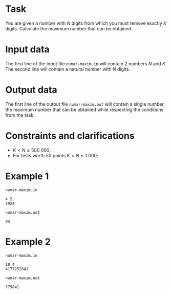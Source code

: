 
# Task

You are given a number with $N$ digits from which you must remove exactly $K$ digits. Calculate the maximum number that can be obtained.

# Input data

The first line of the input file `numar-maxim.in` will contain $2$ numbers $N$ and $K$. The second line will contain a natural number with $N$ digits.

# Output data

The first line of the output file `numar-maxim.out` will contain a single number, the maximum number that can be obtained while respecting the conditions from the task.

# Constraints and clarifications

* $K < N \leq 500\ 000$;
* For tests worth 50 points $K < N \leq 1\ 000$;

# Example 1

`numar-maxim.in`
```
4 2
1924
```

`numar-maxim.out`
```
94
```

# Example 2

`numar-maxim.in`
```
10 4
4177252841 
```

`numar-maxim.out`
```
775841
```
